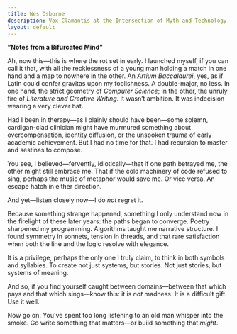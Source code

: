 ```yaml
---
title: Wes Osborne
description: Vox Clamantis at the Intersection of Myth and Technology 
layout: default
---
```

**“Notes from a Bifurcated Mind”**

Ah, now this—this is where the rot set in early. I launched myself, if you can call it that, with all the recklessness of a young man holding a match in one hand and a map to nowhere in the other. An *Artium Baccalaurei*, yes, as if Latin could confer gravitas upon my foolishness. A double-major, no less. In one hand, the strict geometry of *Computer Science*; in the other, the unruly fire of *Literature and Creative Writing*. It wasn’t ambition. It was indecision wearing a very clever hat.

Had I been in therapy—as I plainly should have been—some solemn, cardigan-clad clinician might have murmured something about overcompensation, identity diffusion, or the unspoken trauma of early academic achievement. But I had no time for that. I had recursion to master and sestinas to compose.

You see, I believed—fervently, idiotically—that if one path betrayed me, the other might still embrace me. That if the cold machinery of code refused to sing, perhaps the music of metaphor would save me. Or vice versa. An escape hatch in either direction.

And yet—listen closely now—I do *not* regret it.

Because something strange happened, something I only understand now in the firelight of these later years: the paths began to converge. Poetry sharpened my programming. Algorithms taught me narrative structure. I found symmetry in sonnets, tension in threads, and that rare satisfaction when both the line and the logic resolve with elegance.

It is a privilege, perhaps the only one I truly claim, to think in both symbols and syllables. To create not just systems, but stories. Not just stories, but systems of meaning.

And so, if you find yourself caught between domains—between that which pays and that which sings—know this: it is *not* madness. It is a difficult gift. Use it well.

Now go on. You've spent too long listening to an old man whisper into the smoke. Go write something that matters—or build something that *might*.


